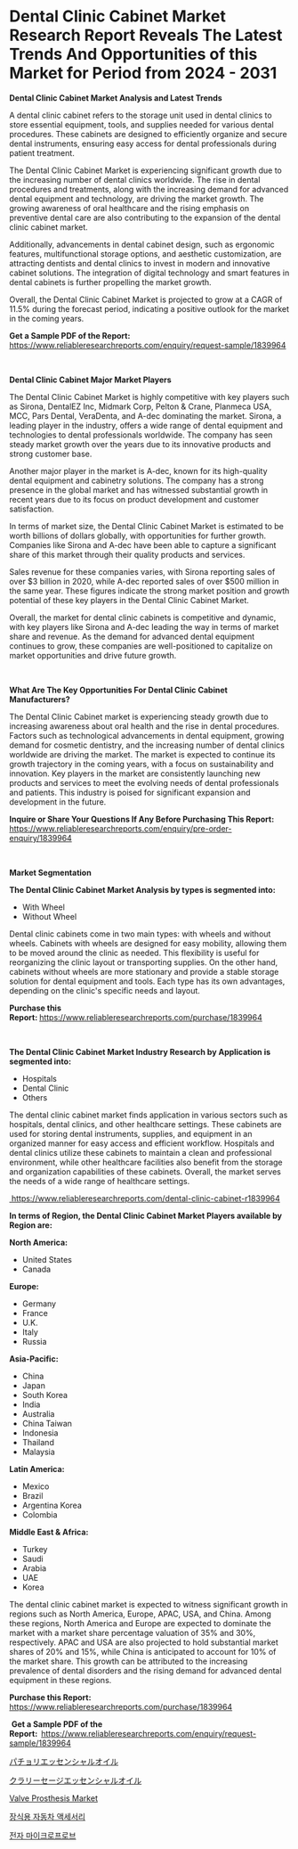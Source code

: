 <p><h1>Dental Clinic Cabinet Market Research Report Reveals The Latest Trends And Opportunities of this Market for Period from 2024 - 2031</h1></p><p><strong>Dental Clinic Cabinet Market Analysis and Latest Trends</strong></p>
<p><p>A dental clinic cabinet refers to the storage unit used in dental clinics to store essential equipment, tools, and supplies needed for various dental procedures. These cabinets are designed to efficiently organize and secure dental instruments, ensuring easy access for dental professionals during patient treatment.</p><p>The Dental Clinic Cabinet Market is experiencing significant growth due to the increasing number of dental clinics worldwide. The rise in dental procedures and treatments, along with the increasing demand for advanced dental equipment and technology, are driving the market growth. The growing awareness of oral healthcare and the rising emphasis on preventive dental care are also contributing to the expansion of the dental clinic cabinet market.</p><p>Additionally, advancements in dental cabinet design, such as ergonomic features, multifunctional storage options, and aesthetic customization, are attracting dentists and dental clinics to invest in modern and innovative cabinet solutions. The integration of digital technology and smart features in dental cabinets is further propelling the market growth.</p><p>Overall, the Dental Clinic Cabinet Market is projected to grow at a CAGR of 11.5% during the forecast period, indicating a positive outlook for the market in the coming years.</p></p>
<p><strong>Get a Sample PDF of the Report:&nbsp;</strong> <a href="https://www.reliableresearchreports.com/enquiry/request-sample/1839964">https://www.reliableresearchreports.com/enquiry/request-sample/1839964</a></p>
<p>&nbsp;</p>
<p><strong>Dental Clinic Cabinet Major Market Players</strong></p>
<p><p>The Dental Clinic Cabinet Market is highly competitive with key players such as Sirona, DentalEZ Inc, Midmark Corp, Pelton & Crane, Planmeca USA, MCC, Pars Dental, VeraDenta, and A-dec dominating the market. Sirona, a leading player in the industry, offers a wide range of dental equipment and technologies to dental professionals worldwide. The company has seen steady market growth over the years due to its innovative products and strong customer base. </p><p>Another major player in the market is A-dec, known for its high-quality dental equipment and cabinetry solutions. The company has a strong presence in the global market and has witnessed substantial growth in recent years due to its focus on product development and customer satisfaction.</p><p>In terms of market size, the Dental Clinic Cabinet Market is estimated to be worth billions of dollars globally, with opportunities for further growth. Companies like Sirona and A-dec have been able to capture a significant share of this market through their quality products and services.</p><p>Sales revenue for these companies varies, with Sirona reporting sales of over $3 billion in 2020, while A-dec reported sales of over $500 million in the same year. These figures indicate the strong market position and growth potential of these key players in the Dental Clinic Cabinet Market.</p><p>Overall, the market for dental clinic cabinets is competitive and dynamic, with key players like Sirona and A-dec leading the way in terms of market share and revenue. As the demand for advanced dental equipment continues to grow, these companies are well-positioned to capitalize on market opportunities and drive future growth.</p></p>
<p>&nbsp;</p>
<p><strong>What Are The Key Opportunities For Dental Clinic Cabinet Manufacturers?</strong></p>
<p><p>The Dental Clinic Cabinet market is experiencing steady growth due to increasing awareness about oral health and the rise in dental procedures. Factors such as technological advancements in dental equipment, growing demand for cosmetic dentistry, and the increasing number of dental clinics worldwide are driving the market. The market is expected to continue its growth trajectory in the coming years, with a focus on sustainability and innovation. Key players in the market are consistently launching new products and services to meet the evolving needs of dental professionals and patients. This industry is poised for significant expansion and development in the future.</p></p>
<p><strong>Inquire or Share Your Questions If Any Before Purchasing This Report:</strong> <a href="https://www.reliableresearchreports.com/enquiry/pre-order-enquiry/1839964">https://www.reliableresearchreports.com/enquiry/pre-order-enquiry/1839964</a></p>
<p>&nbsp;</p>
<p><strong>Market Segmentation</strong></p>
<p><strong>The Dental Clinic Cabinet Market Analysis by types is segmented into:</strong></p>
<p><ul><li>With Wheel</li><li>Without Wheel</li></ul></p>
<p><p>Dental clinic cabinets come in two main types: with wheels and without wheels. Cabinets with wheels are designed for easy mobility, allowing them to be moved around the clinic as needed. This flexibility is useful for reorganizing the clinic layout or transporting supplies. On the other hand, cabinets without wheels are more stationary and provide a stable storage solution for dental equipment and tools. Each type has its own advantages, depending on the clinic's specific needs and layout.</p></p>
<p><strong>Purchase this Report:&nbsp;</strong><a href="https://www.reliableresearchreports.com/purchase/1839964">https://www.reliableresearchreports.com/purchase/1839964</a></p>
<p>&nbsp;</p>
<p><strong>The Dental Clinic Cabinet Market Industry Research by Application is segmented into:</strong></p>
<p><ul><li>Hospitals</li><li>Dental Clinic</li><li>Others</li></ul></p>
<p><p>The dental clinic cabinet market finds application in various sectors such as hospitals, dental clinics, and other healthcare settings. These cabinets are used for storing dental instruments, supplies, and equipment in an organized manner for easy access and efficient workflow. Hospitals and dental clinics utilize these cabinets to maintain a clean and professional environment, while other healthcare facilities also benefit from the storage and organization capabilities of these cabinets. Overall, the market serves the needs of a wide range of healthcare settings.</p></p>
<p><a href="https://www.reliableresearchreports.com/dental-clinic-cabinet-r1839964">&nbsp;https://www.reliableresearchreports.com/dental-clinic-cabinet-r1839964</a></p>
<p><strong>In terms of Region, the Dental Clinic Cabinet Market Players available by Region are:</strong></p>
<p>
    <p> <strong> North America: </strong>
        <ul>
            <li>United States</li>
            <li>Canada</li>
        </ul>
        </p> 
    <p> <strong> Europe: </strong>
        <ul>
            <li>Germany</li>
            <li>France</li>
            <li>U.K.</li>
            <li>Italy</li>
            <li>Russia</li>
        </ul>
        </p> 
    <p> <strong> Asia-Pacific: </strong>
        <ul>
            <li>China</li>
            <li>Japan</li>
            <li>South Korea</li>
            <li>India</li>
            <li>Australia</li>
            <li>China Taiwan</li>
            <li>Indonesia</li>
            <li>Thailand</li>
            <li>Malaysia</li>
        </ul>
        </p> 
    <p> <strong> Latin America: </strong>
        <ul>
            <li>Mexico</li>
            <li>Brazil</li>
            <li>Argentina Korea</li>
            <li>Colombia</li>
        </ul>
        </p> 
    <p> <strong> Middle East & Africa: </strong>
        <ul>
            <li>Turkey</li>
            <li>Saudi</li>
            <li>Arabia</li>
            <li>UAE</li>
            <li>Korea</li>
        </ul>
    </p>
    </p>
<p><p>The dental clinic cabinet market is expected to witness significant growth in regions such as North America, Europe, APAC, USA, and China. Among these regions, North America and Europe are expected to dominate the market with a market share percentage valuation of 35% and 30%, respectively. APAC and USA are also projected to hold substantial market shares of 20% and 15%, while China is anticipated to account for 10% of the market share. This growth can be attributed to the increasing prevalence of dental disorders and the rising demand for advanced dental equipment in these regions.</p></p>
<p><strong>Purchase this Report: </strong><a href="https://www.reliableresearchreports.com/purchase/1839964">https://www.reliableresearchreports.com/purchase/1839964</a></p>
<p>&nbsp;<strong>Get a Sample PDF of the Report:&nbsp;&nbsp;</strong><a href="https://www.reliableresearchreports.com/enquiry/request-sample/1839964">https://www.reliableresearchreports.com/enquiry/request-sample/1839964</a></p>
<p><strong></strong></p>
<p><p><a href="https://github.com/Andrewones2023/Market-Research-Report-List-1/blob/main/529145449645.md">パチョリエッセンシャルオイル</a></p><p><a href="https://github.com/hardee896/Market-Research-Report-List-1/blob/main/281005049644.md">クラリーセージエッセンシャルオイル</a></p><p><a href="https://github.com/RebekaAnderson14/Market-Research-Report-List-1/blob/main/valve-prosthesis-market.md">Valve Prosthesis Market</a></p><p><a href="https://github.com/vs10l4sfg5c/Market-Research-Report-List-2/blob/main/434348144533.md">장식용 자동차 액세서리</a></p><p><a href="https://github.com/Skyleitney456456/Market-Research-Report-List-1/blob/main/894014244535.md">전자 마이크로프로브</a></p></p>